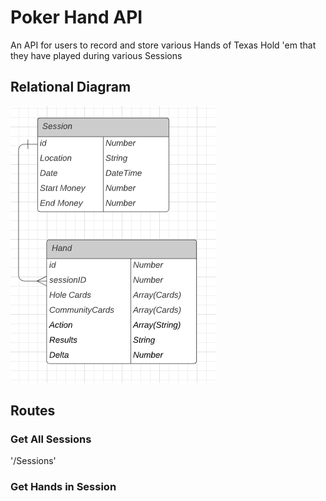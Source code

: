 # Poker Hand API
An API for users to record and store various Hands of Texas Hold 'em that they have played during various Sessions


## Relational Diagram
![Diagram](resources/ERD.png)
## Routes

### Get All Sessions
'/Sessions'

### Get Hands in Session